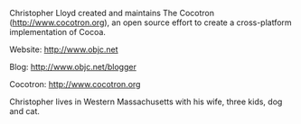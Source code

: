 

Christopher Lloyd created and maintains The Cocotron (http://www.cocotron.org), an open source effort to create a cross-platform implementation of Cocoa.

Website: http://www.objc.net

Blog: http://www.objc.net/blogger

Cocotron: http://www.cocotron.org

Christopher lives in Western Massachusetts with his wife, three kids, dog and cat.
